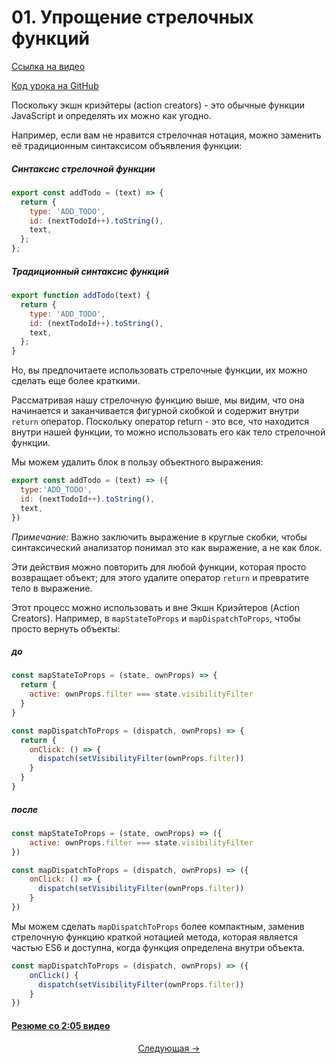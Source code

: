# 01. Упрощение стрелочных функций

[Ссылка на видео](https://egghead.io/lessons/javascript-redux-simplifying-the-arrow-functions?course=building-react-applications-with-idiomatic-redux)

[Код урока на GitHub](https://github.com/gaearon/todos/tree/01-simplifying-the-arrow-functions)

Поскольку экшн криэйтеры (action creators) - это обычные функции JavaScript и определять их можно как угодно.

Например, если вам не нравится стрелочная нотация, можно заменить её традиционным синтаксисом объявления функции:

##### Синтаксис стрелочной функции

``` javascript
export const addTodo = (text) => {
  return {
    type: 'ADD_TODO',
    id: (nextTodoId++).toString(),
    text,
  };
};
```

##### Традиционный синтаксис функций

``` javascript
export function addTodo(text) {
  return {
    type: 'ADD_TODO',
    id: (nextTodoId++).toString(),
    text,
  };
}
```

Но, вы предпочитаете использовать стрелочные функции, их можно сделать еще более краткими.

Рассматривая нашу стрелочную функцию выше, мы видим, что она начинается и заканчивается фигурной скобкой и содержит внутри `return` оператор. Поскольку оператор return - это все, что находится внутри нашей функции, то можно использовать его как тело стрелочной функции.

Мы можем удалить блок в пользу объектного выражения:

```javascript
export const addTodo = (text) => ({
  type:'ADD_TODO',
  id: (nextTodoId++).toString(),
  text,
})
```

_Примечание:_ Важно заключить выражение в круглые скобки, чтобы синтаксический анализатор понимал это как выражение, а не как блок.

Эти действия можно повторить для любой функции, которая просто возвращает объект; для этого удалите оператор `return` и превратите тело в выражение.

Этот процесс можно использовать и вне Экшн Криэйтеров (Action Creators). Например, в `mapStateToProps` и `mapDispatchToProps`, чтобы просто вернуть объекты:

##### до

```javascript
const mapStateToProps = (state, ownProps) => {
  return {
    active: ownProps.filter === state.visibilityFilter
  }
}

const mapDispatchToProps = (dispatch, ownProps) => {
  return {
    onClick: () => {
      dispatch(setVisibilityFilter(ownProps.filter))
    }
  }
}
```

##### после

```javascript
const mapStateToProps = (state, ownProps) => ({
    active: ownProps.filter === state.visibilityFilter
})

const mapDispatchToProps = (dispatch, ownProps) => ({
    onClick: () => {
      dispatch(setVisibilityFilter(ownProps.filter))
    }
})
```

Мы можем сделать `mapDispatchToProps` более компактным, заменив стрелочную функцию краткой нотацией метода, которая является частью ES6 и доступна, когда функция определена внутри объекта.

```javascript
const mapDispatchToProps = (dispatch, ownProps) => ({
    onClick() {
      dispatch(setVisibilityFilter(ownProps.filter))
    }
})
```

#### [Резюме со 2:05 видео](https://egghead.io/lessons/javascript-redux-simplifying-the-arrow-functions?course=building-react-applications-with-idiomatic-redux)

<p align="center">
<a href="./02-Supplying_the_Initial_State.md">Следующая -></a>
</p>
